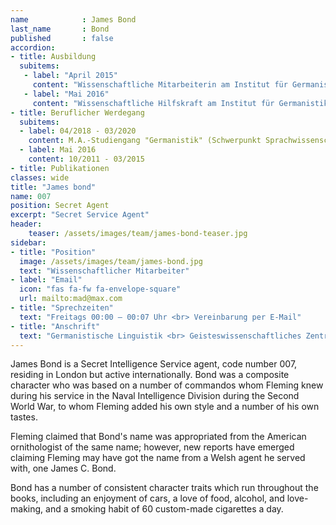 ```yaml
---
name            : James Bond
last_name       : Bond
published       : false
accordion:
- title: Ausbildung
  subitems:
   - label: "April 2015"
     content: "Wissenschaftliche Mitarbeiterin am Institut für Germanistik der Universität Leipzig, Lehrstuhl für Germanistische Linguistik/Grammatik (Prof. Dr. Barbara Schlücker)"
   - label: "Mai 2016"
     content: "Wissenschaftliche Hilfskraft am Institut für Germanistik der Universität Leipzig bei Prof. Dr. Barbara Schlücker"
- title: Beruflicher Werdegang
  subitems:
  - label: 04/2018 - 03/2020
    content: M.A.-Studiengang "Germanistik" (Schwerpunkt Sprachwissenschaft), Universität Leipzig
  - label: Mai 2016
    content: 10/2011 - 03/2015
- title: Publikationen
classes: wide
title: "James bond"
name: 007
position: Secret Agent
excerpt: "Secret Service Agent"
header:
    teaser: /assets/images/team/james-bond-teaser.jpg
sidebar:
- title: "Position"
  image: /assets/images/team/james-bond.jpg
  text: "Wissenschaftlicher Mitarbeiter"
- label: "Email"
  icon: "fas fa-fw fa-envelope-square"
  url: mailto:mad@max.com
- title: "Sprechzeiten"
  text: "Freitags 00:00 – 00:07 Uhr <br> Vereinbarung per E-Mail"
- title: "Anschrift"
  text: "Germanistische Linguistik <br> Geisteswissenschaftliches Zentrum <br> Beethovenstraße 15, Raum 1412 <br> 04107 Leipzig"
---
```


James Bond is a Secret Intelligence Service agent, code number 007, residing in London but active internationally.
Bond was a composite character who was based on a number of commandos whom Fleming knew during his service in the Naval Intelligence Division
during the Second World War, to whom Fleming added his own style and a number of his own tastes.

Fleming claimed that Bond's name was appropriated from the American ornithologist of the same name; however, new reports have emerged claiming
Fleming may have got the name from a Welsh agent he served with, one James C. Bond.

Bond has a number of consistent character traits which run throughout the books, including an enjoyment of cars, a love of food,
alcohol, and love-making, and a smoking habit of 60 custom-made cigarettes a day.